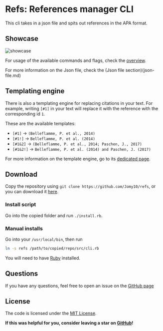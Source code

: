 # Refs: References manager CLI

This cli takes in a json file and spits out references in the APA format.

## Showcase

![showcase](https://github.com/Jomy10/refs/raw/master/assets/showcase.gif)

For usage of the available commands and flags, check the [overview](overview.md).

For more information on the Json file, check the (Json file section)(json-file.md)

## Templating engine

There is also a templating engine for replacing citations in your text. For example, writing `[#1]` in your text will replace it with the reference with the corresponding id `1`.

These are the available templates:
- `[#1]` -> `(Belleflamme, P. et al., 2014)` <!--Matching refs command: `refs short -t par -m 1`-->
- `[#1!]` -> `Belleflamme, P. et al. (2014)` <!--Matching refs command: `refs short -m 1` or `refs short -t def -m 1`-->
- `[#1&2]` -> `(Belleflamme, P. et al., 2014; Paschen, J., 2017)` <!--Matching refs command: `refs short -t par -m 1,2`-->
- `[#1&2!]` -> `Belleflamme, P. et al. (2014) and Paschen, J. (2017)` <!--Matching refs command: `refs short -m 1,2`-->

For more information on the template engine, go to its [dedicated page](templates.md).

## Download
Copy the repository using `git clone https://github.com/Jomy10/refs`, or you can download it [here](https://github.com/Jomy10/refs/releases). 

### Install script
Go into the copied folder and run `./install.rb`.

### Manual installs
Go into your `/usr/local/bin`, then run

```bash
ln -s refs /path/to/copied/repo/src/cli.rb
```

You will need to have [Ruby](https://www.ruby-lang.org/en/downloads/) installed.

## Questions
If you have any questions, feel free to open an issue on the [GitHub page](https://github.com/Jomy10/refs/issues)

## License
The code is licensed under the [MIT License](https://github.com/Jomy10/refs/blob/master/LICENSE).

**If this was helpful for you, consider leaving a star on [GitHub](https://github.com/jomy10/refs)!**